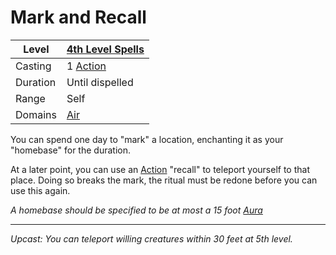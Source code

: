 # Mark and Recall

| Level    | [4th Level Spells](4th%20Level%20Spells.md)         |
| -------- | --------------------------------------------------- |
| Casting  | 1 [Action](../../../../Game%20Procedures/Action.md) |
| Duration | Until dispelled                                     |
| Range    | Self                                                |
| Domains  | [Air](../../../Spell%20Domains/Air.md)              |

You can spend one day to "mark" a location, enchanting it as your "homebase" for the duration.

At a later point, you can use an [Action](../../../../Game%20Procedures/Action.md) "recall" to teleport yourself to that place. Doing so breaks the mark, the ritual must be redone before you can use this again.

*A homebase should be specified to be at most a 15 foot [Aura](../../Areas%20of%20Effect/Aura.md)*

---
*Upcast: You can teleport willing creatures within 30 feet at 5th level.*
